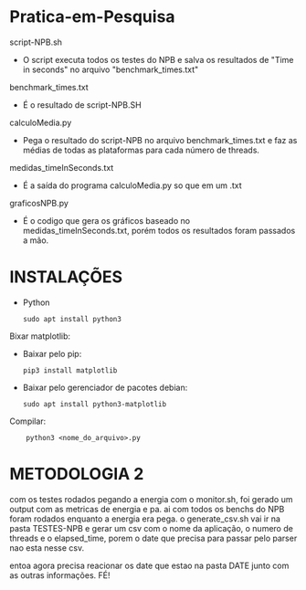 # Pratica-em-Pesquisa

script-NPB.sh

- O script executa todos os testes do NPB e salva os resultados de "Time in seconds" no arquivo "benchmark_times.txt"

benchmark_times.txt

- É o resultado de script-NPB.SH

calculoMedia.py

- Pega o resultado do script-NPB no arquivo benchmark_times.txt e faz as médias de todas as plataformas para cada número de threads.

medidas_timeInSeconds.txt

- É a saída do programa calculoMedia.py so que em um .txt

graficosNPB.py

- É o codigo que gera os gráficos baseado no medidas_timeInSeconds.txt, porém todos os resultados foram passados a mão.




# INSTALAÇÕES

- Python

      sudo apt install python3


Bixar matplotlib:

  - Baixar pelo pip:

        pip3 install matplotlib 

  - Baixar pelo gerenciador de pacotes debian:

        sudo apt install python3-matplotlib


Compilar:

        python3 <nome_do_arquivo>.py


# METODOLOGIA 2 

 com os testes rodados pegando a energia com o monitor.sh, foi gerado um output com as metricas de energia e pa.
 ai com todos os benchs do NPB foram rodados enquanto a energia era pega. 
 o generate_csv.sh vai ir na pasta TESTES-NPB e gerar um csv com o nome da aplicação, o numero de threads e o elapsed_time, porem o date que precisa para passar pelo parser nao esta nesse csv.

entoa agora precisa reacionar os date que estao na pasta DATE junto com as outras informações. FÉ!
